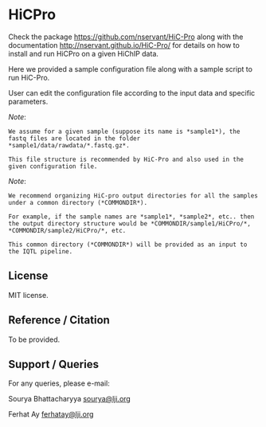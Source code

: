 HiCPro
==========

Check the package https://github.com/nservant/HiC-Pro along with the documentation http://nservant.github.io/HiC-Pro/ for details on how to install and run HiCPro on a given HiChIP data.

Here we provided a sample configuration file along with a sample script to run HiC-Pro.

User can edit the configuration file according to the input data and specific parameters.

*Note*: 
	
	We assume for a given sample (suppose its name is *sample1*), the fastq files are located in the folder *sample1/data/rawdata/*.fastq.gz*. 

	This file structure is recommended by HiC-Pro and also used in the given configuration file.

*Note*: 

	We recommend organizing HiC-pro output directories for all the samples under a common directory (*COMMONDIR*). 

	For example, if the sample names are *sample1*, *sample2*, etc.. then the output directory structure would be *COMMONDIR/sample1/HiCPro/*, *COMMONDIR/sample2/HiCPro/*, etc.

	This common directory (*COMMONDIR*) will be provided as an input to the IQTL pipeline.


## License

MIT license.


## Reference / Citation

To be provided.


## Support / Queries

For any queries, please e-mail: 

Sourya Bhattacharyya <sourya@lji.org>

Ferhat Ay <ferhatay@lji.org>


